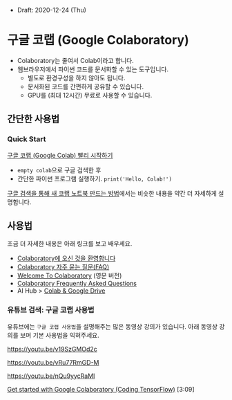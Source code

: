 * Draft: 2020-12-24 (Thu)
# 구글 코랩 (Google Colaboratory)

* Colaboratory는 줄여서 Colab이라고 합니다.
* 웹브라우저에서 파이썬 코드를 문서화할 수 있는 도구입니다.
  * 별도로 환경구성을 하지 않아도 됩니다.
  * 문서화된 코드를 간편하게 공유할 수 있습니다.
  * GPU를 (최대 12시간) 무료로 사용할 수 있습니다.

## 간단한 사용법

### Quick Start

[구글 코랩 (Google Colab) 빨리 시작하기](QUICK_START.md)

* `empty colab`으로 구글 검색한 후
* 간단한 파이썬 프로그램 실행하기. `print('Hello, Colab!')`

[구글 검색을 통해 새 코랩 노트북 만드는 방법](how_to/open_a_new_google_colab_notebook_via_google_search.md)에서는 비슷한 내용을 약간 더 자세하게 설명합니다.

## 사용법

조금 더 자세한 내용은 아래 링크를 보고 배우세요.

* [Colaboratory에 오신 것을 환영합니다](https://colab.research.google.com/notebooks/intro.ipynb?hl=ko#scrollTo=5fCEDCU_qrC0)
* [Colaboratory 자주 묻는 질문(FAQ)](https://research.google.com/colaboratory/intl/ko/faq.html)
* [Welcome To Colaboratory](https://colab.research.google.com/notebooks/welcome.ipynb#scrollTo=5fCEDCU_qrC0) (영문 버전)
* [Colaboratory Frequently Asked Questions](https://research.google.com/colaboratory/faq.html)
* AI Hub > [Colab & Google Drive](https://aihub.cloud.google.com/p/products%2F8837cd95-80c2-44f7-a7f3-9538593b914c)

### 유튜브 검색: 구글 코랩 사용법

유튜브에는 `구글 코랩 사용법`을 설명해주는 많은 동영상 강의가 있습니다. 아래 동영상 강의를 보며 기본 사용법을 익혀주세요.

https://youtu.be/v19SzGMOd2c

https://youtu.be/vRu77RmGD-M

https://youtu.be/nQu9yycRaMI

[Get started with Google Colaboratory (Coding TensorFlow)](https://youtu.be/inN8seMm7UI) [3:09]





